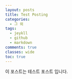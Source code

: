 ```yaml
---
layout: posts
title: Test Posting
categories:
  - 그 외
tags:
  - jeykll
  - github
  - markdown
comments: true  
classes: wide
toc: true  
---
```

이 포스트는 테스트 포스트 입니다.

